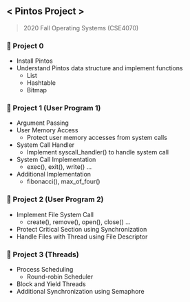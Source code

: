 ## < Pintos Project >
> 2020 Fall
> Operating Systems (CSE4070)

### 📌 Project 0
- Install Pintos
- Understand Pintos data structure and implement functions
	* List
	* Hashtable
	* Bitmap  

### 📌 Project 1 (User Program 1)
- Argument Passing
- User Memory Access
	* Protect user memory accesses from system calls
- System Call Handler
	* Implement syscall_handler() to handle system call
- System Call Implementation
	* exec(), exit(), write() ...
- Additional Implementation
	* fibonacci(), max_of_four()

### 📌 Project 2 (User Program 2)
- Implement File System Call
	* create(), remove(), open(), close() ...
- Protect Critical Section using Synchronization
- Handle Files with Thread using File Descriptor

### 📌 Project 3 (Threads)
- Process Scheduling
	* Round-robin Scheduler
- Block and Yield Threads
- Additional Synchronization using Semaphore

